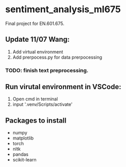 # sentiment_analysis_ml675
Final project for EN.601.675. 

## Update 11/07 Wang:
1. Add virtual environment
2. Add prerpocess.py for data prerpocessing

### TODO: finish text preprocessing.

## Run virutal environment in VSCode:
1. Open cmd in terminal
2. input '.venv/Scripts/activate'


## Packages to install
- numpy
- matplotlib
- torch
- nltk
- pandas
- scikit-learn